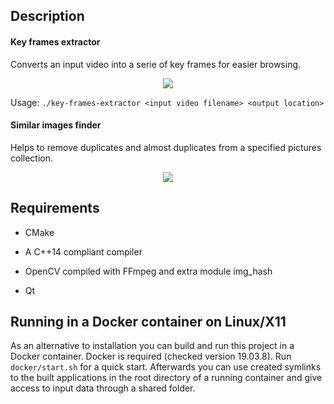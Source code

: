 ## Description

#### Key frames extractor

Converts an input video into a serie of key frames for easier browsing.

<p align="center">
  <img src="https://user-images.githubusercontent.com/37025359/45453867-ba5c1700-b6ea-11e8-9cae-2847bc745f14.jpg">
</p>

Usage: `./key-frames-extractor <input video filename> <output location>`

#### Similar images finder

Helps to remove duplicates and almost duplicates from a specified pictures collection.

<p align="center">
  <img src="https://user-images.githubusercontent.com/37025359/45453877-bcbe7100-b6ea-11e8-8080-b601d207fc94.jpg">
</p>

## Requirements

* CMake

* A C++14 compliant compiler

* OpenCV compiled with FFmpeg and extra module img_hash

* Qt

## Running in a Docker container on Linux/X11

As an alternative to installation you can build and run this project in a Docker container. Docker is required (checked version 19.03.8). Run `docker/start.sh` for a quick start. Afterwards you can use created symlinks to the built applications in the root directory of a running container and give access to input data through a shared folder.
